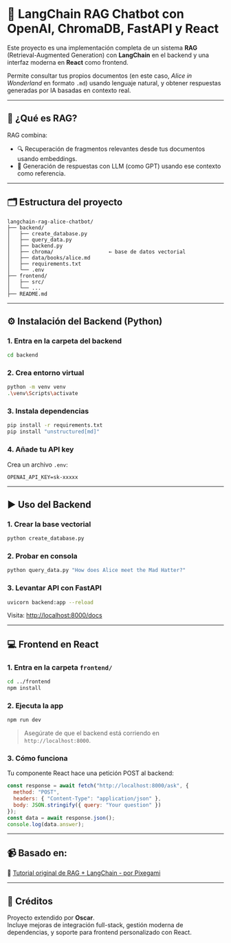 # 💬 LangChain RAG Chatbot con OpenAI, ChromaDB, FastAPI y React

Este proyecto es una implementación completa de un sistema **RAG** (Retrieval-Augmented Generation) con **LangChain** en el backend y una interfaz moderna en **React** como frontend.

Permite consultar tus propios documentos (en este caso, *Alice in Wonderland* en formato `.md`) usando lenguaje natural, y obtener respuestas generadas por IA basadas en contexto real.

---

## 🧠 ¿Qué es RAG?

RAG combina:

- 🔍 Recuperación de fragmentos relevantes desde tus documentos usando embeddings.
- 🧠 Generación de respuestas con LLM (como GPT) usando ese contexto como referencia.

---

## 🗂️ Estructura del proyecto

```
langchain-rag-alice-chatbot/
├── backend/
│   ├── create_database.py
│   ├── query_data.py
│   ├── backend.py
│   ├── chroma/                  ← base de datos vectorial
│   ├── data/books/alice.md
│   ├── requirements.txt
│   └── .env
├── frontend/
│   ├── src/
│   └── ...
├── README.md
```

---

## ⚙️ Instalación del Backend (Python)

### 1. Entra en la carpeta del backend

```bash
cd backend
```

### 2. Crea entorno virtual

```bash
python -m venv venv
.\venv\Scripts\activate
```

### 3. Instala dependencias

```bash
pip install -r requirements.txt
pip install "unstructured[md]"
```

### 4. Añade tu API key

Crea un archivo `.env`:

```
OPENAI_API_KEY=sk-xxxxx
```

---

## ▶️ Uso del Backend

### 1. Crear la base vectorial

```bash
python create_database.py
```

### 2. Probar en consola

```bash
python query_data.py "How does Alice meet the Mad Hatter?"
```

### 3. Levantar API con FastAPI

```bash
uvicorn backend:app --reload
```

Visita: [http://localhost:8000/docs](http://localhost:8000/docs)

---

## 💻 Frontend en React

### 1. Entra en la carpeta `frontend/`

```bash
cd ../frontend
npm install
```

### 2. Ejecuta la app

```bash
npm run dev
```

> Asegúrate de que el backend está corriendo en `http://localhost:8000`.

### 3. Cómo funciona

Tu componente React hace una petición POST al backend:

```js
const response = await fetch("http://localhost:8000/ask", {
  method: "POST",
  headers: { "Content-Type": "application/json" },
  body: JSON.stringify({ query: "Your question" })
});
const data = await response.json();
console.log(data.answer);
```

---

## 📹 Basado en:

🎥 [Tutorial original de RAG + LangChain - por Pixegami](https://www.youtube.com/watch?v=tcqEUSNCn8I)

---

## 🙌 Créditos

Proyecto extendido por **Oscar**.  
Incluye mejoras de integración full-stack, gestión moderna de dependencias, y soporte para frontend personalizado con React.

